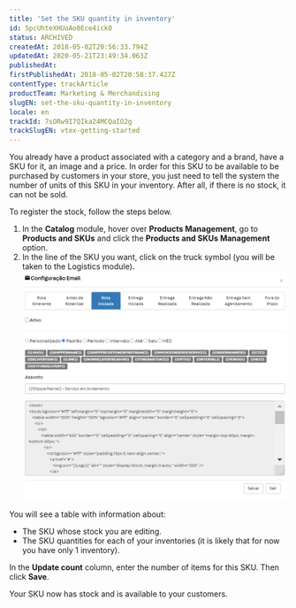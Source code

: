 ```yaml
---
title: 'Set the SKU quantity in inventory'
id: 5pcUhteXHUoAo0Ece4ickO
status: ARCHIVED
createdAt: 2018-05-02T20:56:33.794Z
updatedAt: 2020-05-21T23:49:34.063Z
publishedAt: 
firstPublishedAt: 2018-05-02T20:58:37.427Z
contentType: trackArticle
productTeam: Marketing & Merchandising
slugEN: set-the-sku-quantity-in-inventory
locale: en
trackId: 7sORw9I7QIka24MCQaIO2g
trackSlugEN: vtex-getting-started
---
```


You already have a product associated with a category and a brand, have a SKU for it, an image and a price. In order for this SKU to be available to be purchased by customers in your store, you just need to tell the system the number of units of this SKU in your inventory. After all, if there is no stock, it can not be sold.

To register the stock, follow the steps below.
1. In the __Catalog__ module, hover over __Products Management__, go to __Products and SKUs__ and click the __Products and SKUs Management__ option.
2. In the line of the SKU you want, click on the truck symbol (you will be taken to the Logistics module).![SKUstock](https://raw.githubusercontent.com/vtexdocs/help-center-content/refs/heads/main/_1.png)

You will see a table with information about:
- The SKU whose stock you are editing.
- The SKU quantities for each of your inventories (it is likely that for now you have only 1 inventory).

In the __Update count__ column, enter the number of items for this SKU. Then click __Save__.

Your SKU now has stock and is available to your customers.
